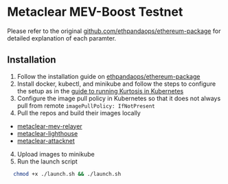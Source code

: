 # Metaclear MEV-Boost Testnet
Please refer to the original [github.com/ethpandaops/ethereum-package](https://github.com/ethpandaops/ethereum-package) for detailed explanation of each paramter.


## Installation
1. Follow the installation guide on [ethpandaops/ethereum-package](https://github.com/ethpandaops/ethereum-package)
2. Install docker, kubectl, and minikube and follow the steps to configure the setup as in the [guide to running Kurtosis in Kubernetes](https://docs.kurtosis.com/k8s/)
3. Configure the image pull policy in Kubernetes so that it does not always pull from remote `imagePullPolicy: IfNotPresent`
3. Pull the repos and build their images locally
  - [metaclear-mev-relayer](https://github.com/QYuQianchen/metaclear-flashbot-relay)
  - [metaclear-lighthouse](https://github.com/QYuQianchen/metaclear-lighthouse)
  - [metaclear-attacknet](https://github.com/QYuQianchen/metaclear-attacknet)
4. Upload images to minikube
5. Run the launch script
  ```bash
    chmod +x ./launch.sh && ./launch.sh
  ```
